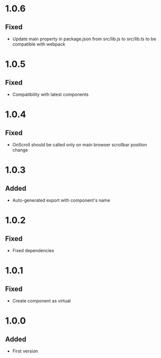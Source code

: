 # 1.0.6
## Fixed
- Update main property in package.json from src/lib.js to src/lib.ts to be compatible with webpack

# 1.0.5
## Fixed
- Compatibility with latest components

# 1.0.4
## Fixed
- OnScroll should be called only on main browser scrollbar position change

# 1.0.3
## Added
- Auto-generated export with component's name

# 1.0.2
## Fixed
- Fixed dependencies

# 1.0.1
## Fixed
- Create component as virtual

# 1.0.0
## Added
- First version